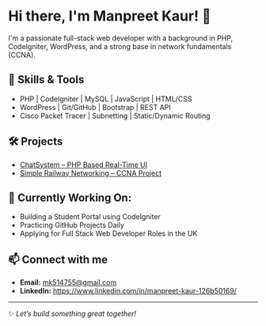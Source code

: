# Hi there, I'm Manpreet Kaur! 👋

I'm a passionate full-stack web developer with a background in PHP, CodeIgniter, WordPress, and a strong base in network fundamentals (CCNA).  

## 🔧 Skills & Tools
- PHP | CodeIgniter | MySQL | JavaScript | HTML/CSS
- WordPress | Git/GitHub | Bootstrap | REST API
- Cisco Packet Tracer | Subnetting | Static/Dynamic Routing

## 🛠️ Projects
- [ChatSystem – PHP Based Real-Time UI](https://github.com/kaurmann/chatsystem)  
- [Simple Railway Networking – CCNA Project](https://github.com/kaurmann/Simple-Railway-Networking-)

## 🌱 Currently Working On:
- Building a Student Portal using CodeIgniter  
- Practicing GitHub Projects Daily  
- Applying for Full Stack Web Developer Roles in the UK

## 📫 Connect with me
- **Email:** mk514755@gmail.com  
- **LinkedIn:** https://www.linkedin.com/in/manpreet-kaur-126b50169/

---

✨ *Let’s build something great together!*

